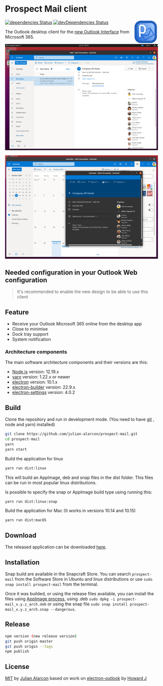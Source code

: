 # Prospect Mail client

<img src="build/icons/128x128.png" alt="logo" height="80" align="right" />

[![dependencies Status](https://david-dm.org/julian-alarcon/prospect-mail/status.svg)](https://david-dm.org/julian-alarcon/prospect-mail) [![devDependencies Status](https://david-dm.org/julian-alarcon/prospect-mail/dev-status.svg)](https://david-dm.org/julian-alarcon/prospect-mail?type=dev)

The Outlook desktop client for the [new Outlook Interface](https://www.microsoft.com/en-us/microsoft-365/blog/2018/06/13/power-and-simplicity-updates-to-the-office-365-user-experience/) from Microsoft 365.

![screenshot-linux](misc/prospect-mail.png)

![screenshot-calendar-view](misc/calendar-view.png)

## Needed configuration in your Outlook Web configuration

> It's recommended to enable the new design to be able to use this client

## Feature

* Receive your Outlook Microsoft 365 online from the desktop app
* Close to minimise
* Dock tray support
* System notification

### Architecture components

The main software architecture components and their versions are this:

* [Node.js](https://nodejs.org/en/) version: 12.19.x
* [yarn](https://yarnpkg.com/) version: 1.22.x or newer
* [electron](http://electronjs.org/) version: 10.1.x
* [electron-builder](https://www.electron.build/) version: 22.9.x
* [electron-settings](https://github.com/nathanbuchar/electron-settings) version: 4.0.2

## Build

Clone the repository and run in development mode. (You need to have [git](https://git-scm.com/) , node and yarn) installed)

```bash
git clone https://github.com/julian-alarcon/prospect-mail.git
cd prospect-mail
yarn
yarn start
```

Build the application for linux

```bash
yarn run dist:linux
```

This will build an AppImage, deb and snap files in the dist folder. This files can be run in most popular linux distributions.

Is possible to specify the snap or AppImage build type using running this:

```bash
yarn run dist:linux:snap
```

Build the application for Mac (It works in versions 10.14 and 10.15)

```bash
yarn run dist:macOS
```

## Download

The released application can be downloaded [here](https://github.com/julian-alarcon/prospect-mail/releases).

## Installation

Snap build are available in the Snapcraft Store. You can search `prospect-mail` from the Software Store in Ubuntu and linux distributions or use `sudo snap install prospect-mail` from the terminal.

Once it was builded, or using the release files available, you can install the files using [AppImage process](https://docs.appimage.org/user-guide/faq.html#question-how-do-i-run-an-appimage), using .deb ```sudo dpkg -i prospect-mail_x.y.z_arch.deb``` or using the snap file ```sudo snap install prospect-mail_x.y.z_arch.snap --dangerous```.

## Release

```bash
npm version (new release version)
git push origin master
git push origin --tags
npm publish
```

## License

[MIT](https://github.com/julian-alarcon/prospect-mail/blob/master/LICENSE) by [Julian Alarcon](https://desentropia.com) based on work on [electron-outlook](https://github.com/eNkru/electron-outlook) by [Howard J](https://enkru.github.io/)
